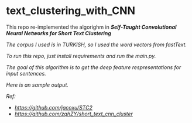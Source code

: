 # text_clustering_with_CNN



This repo re-implemented the algorighm in <b><i>Self-Taught Convolutional Neural Networks for Short Text Clustering<i></b>

The corpus I used is in TURKISH, so I used the word vectors from fastText.

To run this repo, just install requirements and run the <i>main.py<i>.

The goal of this algorithm is to get the deep feature respresentations for input sentences.

Here is an sample output.

Ref: 
* https://github.com/jacoxu/STC2
* https://github.com/zqhZY/short_text_cnn_cluster

